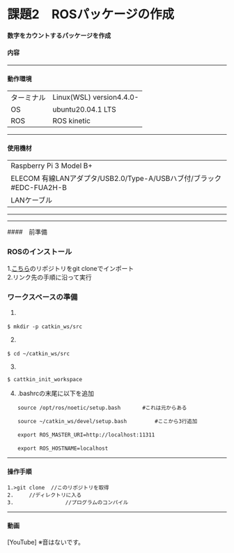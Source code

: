 # 課題2　ROSパッケージの作成
####  数字をカウントするパッケージを作成

#### 内容
	
------------------------


#### 動作環境
|||
|---|---|
|ターミナル|Linux(WSL) version4.4.0-|
|OS |ubuntu20.04.1 LTS|
|ROS|ROS kinetic|
-----------------------
	
#### 使用機材
||
|---|
|Raspberry Pi 3 Model B+ |
|ELECOM 有線LANアダプタ/USB2.0/Type-A/USBハブ付/ブラック #EDC-FUA2H-B|
|LANケーブル|
	
------------------------
			
------------------------
####　前準備
### ROSのインストール
1.[こちら](https://github.com/ryuichiueda/ros_setup_scripts_Ubuntu20.04_server)のリポジトリをgit cloneでインポート  
2.リンク先の手順に沿って実行

### ワークスペースの準備
1.  

	$ mkdir -p catkin_ws/src　　

2.

	$ cd ~/catkin_ws/src　　

3.

	$ cattkin_init_workspace


 4. .bashrcの末尾に以下を追加  

	    source /opt/ros/noetic/setup.bash       #これは元からある
	
	    source ~/catkin_ws/devel/setup.bash         #ここから3行追加　　
	
	    export ROS_MASTER_URI=http://localhost:11311　　
	
	    export ROS_HOSTNAME=localhost　　
	
-------------------------------------------------	
	


#### 操作手順
	1.>git clone  //このリポジトリを取得
	2.　　　//ディレクトリに入る
	3.　　　　　　　　　　//プログラムのコンパイル

	
		
------------------------

#### 動画
[YouTube]
※音はないです。
